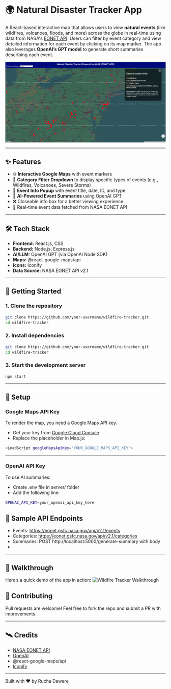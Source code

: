 # 🌍 Natural Disaster Tracker App 

A React-based interactive map that allows users to view **natural events** (like wildfires, volcanoes, floods, and more) across the globe in real-time using data from NASA's [EONET API](https://eonet.gsfc.nasa.gov/). Users can filter by event category and view detailed information for each event by clicking on its map marker. The app also leverages **OpenAI’s GPT model** to generate short summaries describing each event.

![App Screenshot](./public/NaturalDisasterTrackerApp.png)

---

## ✨ Features

- 🌐 **Interactive Google Maps** with event markers
- 🔎 **Category Filter Dropdown** to display specific types of events (e.g., Wildfires, Volcanoes, Severe Storms)
- 🧭 **Event Info Popup** with event title, date, ID, and type
- 🤖 **AI-Powered Event Summaries** using OpenAI GPT
- ❌ Closeable info box for a better viewing experience
- 🔄 Real-time event data fetched from NASA EONET API

---

## 🛠 Tech Stack

- **Frontend:** React.js, CSS
- **Backend:** Node.js, Express.js
- **AI/LLM:** OpenAI GPT (via OpenAI Node SDK)
- **Maps:** @react-google-maps/api
- **Icons:** Iconify
- **Data Source:** NASA EONET API v2.1

---


## 🚀 Getting Started

### 1. Clone the repository

```bash
git clone https://github.com/your-username/wildfire-tracker.git
cd wildfire-tracker
```

### 2. Install dependencies

```bash
git clone https://github.com/your-username/wildfire-tracker.git
cd wildfire-tracker
```

### 3. Start the development server
```bash
npm start
```
---

## 🔑 Setup
### Google Maps API Key

To render the map, you need a Google Maps API key.
- Get your key from [Google Cloud Console](https://console.cloud.google.com/)
- Replace the placeholder in Map.js:
```bash
<LoadScript googleMapsApiKey='YOUR_GOOGLE_MAPS_API_KEY'>

```
---

### OpenAI API Key

To use AI summaries:
- Create .env file in server/ folder
- Add the following line:
```bash
OPENAI_API_KEY=your_openai_api_key_here
```

## 🧪 Sample API Endpoints
- Events: https://eonet.gsfc.nasa.gov/api/v2.1/events
- Categories: https://eonet.gsfc.nasa.gov/api/v2.1/categories
- Summaries: POST http://localhost:5000/generate-summary with body
- 

---

## 🎥 Walkthrough
Here’s a quick demo of the app in action:
![Wildfire Tracker Walkthrough](./public/NaturalDisasterTracker.gif)

## 🤝 Contributing
Pull requests are welcome! Feel free to fork the repo and submit a PR with improvements.

---

## 🛰️ Credits
- [NASA EONET API](https://eonet.gsfc.nasa.gov/)
- [OpenAI](https://platform.openai.com/)
- @react-google-maps/api
- [Iconify](https://iconify.design/)

---

Built with ❤️ by Rucha Daware
